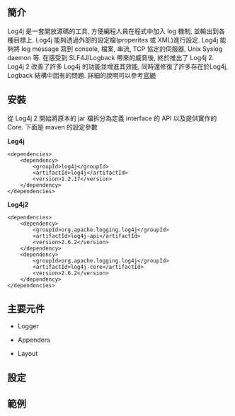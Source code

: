## 簡介
Log4j 是一套開放源碼的工具, 方便編程人員在程式中加入 log 機制, 並輸出到各種目標上.
Log4j 能夠透過外部的設定檔(properites 或 XML)進行設定. Log4j 能夠將 log message 寫到 console, 檔案, 串流, TCP 協定的伺服器, Unix Syslog daemon 等.
在感受到 SLF4J/Logback 帶來的威脅後, 終於推出了 Log4j 2.
Log4j 2 改善了許多 Log4j 的功能並增進其效能, 同時還修復了許多存在於Log4j, Logback 結構中固有的問題. 詳細的說明可以參考[官網][log4j]

## 安裝
從 Log4j 2 開始將原本的 jar 檔拆分為定義 interface 的 API 以及提供實作的 Core. 下面是 maven 的設定參數

__Log4j__
```
<dependencies>
    <dependency>
        <groupId>log4j</groupId>
        <artifactId>log4j</artifactId>
        <version>1.2.17</version>
    </dependency>
</dependencies>
```

__Log4j2__
```
<dependencies>
	<dependency>
    	<groupId>org.apache.logging.log4j</groupId>
    	<artifactId>log4j-api</artifactId>
        <version>2.6.2</version>
    </dependency>
    <dependency>
        <groupId>org.apache.logging.log4j</groupId>
        <artifactId>log4j-core</artifactId>
        <version>2.6.2</version>
    </dependency>
</dependencies>
```

## 主要元件

- Logger

- Appenders

- Layout

## 設定

## 範例
[log4j]:http://logging.apache.org/log4j/